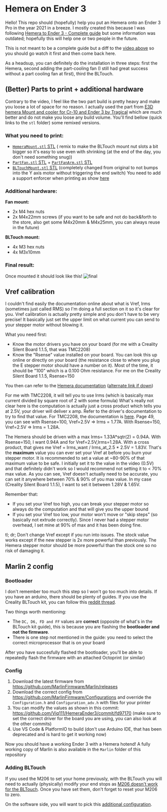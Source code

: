 # Hemera on Ender 3

Hello! This repo should (hopefully) help you put an Hemera onto an Ender 3 Pro in the year 2021 in a breeze.
I mostly created this because I was following [Hemera to Ender 3 - Complete guide](https://www.youtube.com/watch?v=oY1F7fUBHrc) but some information was outdated; hopefully this will help one or two people in the future.

This is not meant to be a complete guide but a diff to the [video above](https://www.youtube.com/watch?v=oY1F7fUBHrc) so you should go watch it first and then come back here.

As a headsup, you can definitely do the installation in three steps: first the Hemera, second adding the part-cooling fan (I still had great success without a part cooling fan at first), third the BLTouch.

## (Better) Parts to print + additional hardware

Contrary to the video, I feel like the two part build is pretty heavy and make you loose a lot of space for no reason.
I actually used the part from [E3D hemera Mount and cooler for Cr-10 and Ender 3 by Tragical](https://www.thingiverse.com/thing:4061250) which are much better and do not make you loose any build volume.
You'll find bellow (quick links to the `stl` folder) some remixed versions.

### What you need to print:
- [`HemeraMount.stl` STL](https://github.com/Viq111/HemeraEnder3/blob/master/stl/HemeraMount.stl) ( remix to make the BLTouch mount nut slots a bit bigger so it's easy to use even with shrinking (at the end of the day, you don't need something snug))
- [`PartFan.stl` STL](https://github.com/Viq111/HemeraEnder3/blob/master/stl/PartFan.stl) + [`PartFanArm.stl` STL](https://github.com/Viq111/HemeraEnder3/blob/master/stl/PartFanArm.stl)
- [`BLTouchMount.stl` STL](https://github.com/Viq111/HemeraEnder3/blob/master/stl/BLTouchMount.stl) (completely changed from original to not bumps into the Y axis motor without triggering the end switch)
You need to add a support enforcer when printing as show [here](https://github.com/Viq111/HemeraEnder3/blob/master/stl/BLTouchMountSupport.png)

### Additional hardware:

**Fan mount:**
- 2x M4 hex nuts
- 2x M4x22mm screws (if you want to be safe and not do back&forth to the store, also get some M4x20mm & M4x25mm, you can always reuse in the future)

**BLTouch mount:**
- 4x M3 hex nuts
- 4x M3x10mm

### Final result:

Once mounted it should look like this!
![final](https://user-images.githubusercontent.com/2376565/145125535-84d526a7-b963-43ff-903a-35e7f96349a4.jpg)

## Vref calibration

I couldn't find easily the documentation online about what is Vref, Irms (sometimes just called RMS) so I'm doing a full section on it so it's clear for you.
Vref calibration is actually pretty simple and you don't have to be very precise! It basically just set the upper limit on what current you can send to your stepper motor without blowing it.

What you need first:
- Know the motor drivers you have on your board (for me with a Creality Silent Board 1.1.5, that was TMC2208)
- Know the "Rsense" value installed on your board. You can look this up online or directly on your board (the resistance close to where you plug the E stepper motor should have a number on it). Most of the time, it should be "100" which is a 0.100 Ohm resistance. For me on the Creality Silent Board 1.1.5, Rsense=150

You then can refer to the [Hemera documentation](https://e3d-online.zendesk.com/hc/en-us/articles/360016249057-Hemera-Current-Adjustment-PDF-) ([alternate link if down](https://github.com/Viq111/HemeraEnder3/files/7080832/Hemera.Current.Adjustments.pdf))

For me with TMC2208, it will tell you to use Irms (which is basically max current divided by square root of 2 with some formula)
What's really not clear here is the computation is actually just a cross product which tells you at 2.5V, your driver will deliver x amp.
Refer to the driver's documentation to try to find that value. For TMC2208, the documentation is [here](https://github.com/Viq111/HemeraEnder3/files/7080838/TMC220x_TMC2224_datasheet_Rev1.09.pdf). Page 49, you can see with Rsense=100, Vref=2.5V => Irms = 1.77A. With Rsense=150, Vref=2.5V => Irms = 1.28A.

The Hemera should be driven with a max Irms= 1.33A*sqtr(2) = 0.94A.
With Rsense=150, I want 0.94A and for Vref=2.5V,Irms=1.28A. With a cross product, that gives me Vref = Irms_want / Irms_at_2.5 * 2.5V = 1.83V.
That's the **maximum** value you can ever set your Vref at before you burn your stepper motor.
It is recommended to set a value at ~80-90% of that maximum value to be safe. I initially set it to the value in the video (0.5V) and that definitely didn't work so I would recommend not setting it to < 70% max value.
As you can see, Vref doesn't actually need to be accurate, you can set it anywhere between 70% & 90% of you max value. In my case (Creality Silent Board 1.1.5), I want to set it between 1.28V & 1.65V.

Remember that:
- If you set your Vref too high, you can break your stepper motor so always do the computation and that will give you the upper bound
- If you set your Vref too low, your motor won't move or "skip steps" (so basically not extrude correctly). Since I never had a stepper motor overhead, I set mine at 90% of max and it has been doing fine.

tl; dr; Don't change Vref except if you run into issues. The stock value works except if the new stepper is 2x more powerful than previously. The Hemera stepper motor should be more powerful than the stock one so no risk of damaging it.


## Marlin 2 config

### Bootloader

I don't remember too much this step so I won't go too much into details. If you have an arduino, there should be plenty of guides. If you use the Creality BLTouch kit, you can follow this [reddit thread](https://www.reddit.com/r/ender3/comments/cfmbdy/howto_installing_a_bootloader_to_an_ender_3_pro/).

Two things worth mentioning:
- The `DC, D6, FD and FF` values are **correct** (opposite of what's in the BLTouch kit guide), this is because you are flashing the **bootloader and not the firmware**.
- There is one step not mentioned in the guide: you need to select the correct microprocessor that is on your board

After you have succesfully flashed the bootloader, you'll be able to repeatedly flash the firmware with an attached Octoprint (or similar) 

### Config

1. Download the latest firmware from https://github.com/MarlinFirmware/Marlin/releases
1. Download the correct config from https://github.com/MarlinFirmware/Configurations and override the `Configuration.h` and `Configuration_adv.h` with files for your printer
1. You can modify the values as shown in this commit: https://github.com/Viq111/HemeraEnder3/commit/fd97170 (make sure to set the correct driver for the board you are using, you can also look at the other commits)
1. Use VS Code & PlatformIO to build (don't use Arduino IDE, that has been deprecated and is hard to get it working now)

Now you should have a working Ender 3 with a Hemera hotend!
A fully working copy of  Marlin is also available in the `Marlin` folder of this repository

### Adding BLTouch

If you used the M206 to set your home previously, with the BLTouch you will need to actually (physically) modify your end stops as [M206 doesn't work for the BLTouch](https://github.com/MarlinFirmware/Marlin/issues/17158). Once you have set them, don't forget to reset your M206 to zero.

On the software side, you will want to pick this [additional configuration](https://github.com/Viq111/HemeraEnder3/commit/ab540f3).
